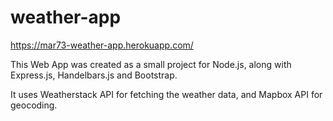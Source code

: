 # weather-app

https://mar73-weather-app.herokuapp.com/

This Web App was created as a small project for Node.js, along with Express.js, Handelbars.js and Bootstrap.

It uses Weatherstack API for fetching the weather data, and Mapbox API for geocoding.
